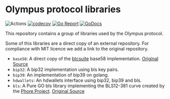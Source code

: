 # Olympus protocol libraries

![Actions](https://github.com/grupokindynos/olympus-utils/workflows/Utils/badge.svg)
[![codecov](https://codecov.io/gh/grupokindynos/olympus-utils/branch/master/graph/badge.svg)](https://codecov.io/gh/grupokindynos/olympus-utils)
[![Go Report](https://goreportcard.com/badge/github.com/grupokindynos/olympus-utils)](https://goreportcard.com/report/github.com/grupokindynos/olympus-utils) 
[![GoDocs](https://godoc.org/github.com/grupokindynos/olympus-utils?status.svg)](http://godoc.org/github.com/grupokindynos/olympus-utils)

This repository contains a group of libraries used by the Olympus protocol.

Some of this libraries are a direct copy of an external repository. 
For compliance with MIT licence we add a link to the original repository.

* `base58`: A direct copy of the [btcsuite](https://github.com/btcsuite) base58 implementation.  [Original Source](https://github.com/btcsuite/btcutil/tree/master/base58)
* `bip32`: A bip32 implementation using bls key pairs.
* `bip39`: An implementation of bip39 on golang.
* `hdwallets`: An hdwallets interface using bip32, bip39 and bls.
* `bls`: A Pure GO bls library implementing the BLS12-381 curve created by the [Phore Project](https://github.com/phoreproject/). [Original Source](https://github.com/grupokindynos/olympus-utils/bls)
